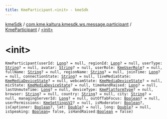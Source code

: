 ```yaml
---
title: KmeParticipant.<init> - kmeSdk
---
```


[kmeSdk](../../index.html) / [com.kme.kaltura.kmesdk.ws.message.participant](../index.html) / [KmeParticipant](index.html) / [&lt;init&gt;](./-init-.html)

# &lt;init&gt;

`KmeParticipant(userId: `[`Long`](https://kotlinlang.org/api/latest/jvm/stdlib/kotlin/-long/index.html)`? = null, regionId: `[`Long`](https://kotlinlang.org/api/latest/jvm/stdlib/kotlin/-long/index.html)`? = null, userType: `[`String`](https://kotlinlang.org/api/latest/jvm/stdlib/kotlin/-string/index.html)`? = null, avatar: `[`String`](https://kotlinlang.org/api/latest/jvm/stdlib/kotlin/-string/index.html)`? = null, userRole: `[`KmeUserRole`](../../com.kme.kaltura.kmesdk.ws.message.type/-kme-user-role/index.html)`? = null, fullName: `[`String`](https://kotlinlang.org/api/latest/jvm/stdlib/kotlin/-string/index.html)`? = null, regionName: `[`String`](https://kotlinlang.org/api/latest/jvm/stdlib/kotlin/-string/index.html)`? = null, joinTime: `[`Long`](https://kotlinlang.org/api/latest/jvm/stdlib/kotlin/-long/index.html)`? = null, connectionState: `[`String`](https://kotlinlang.org/api/latest/jvm/stdlib/kotlin/-string/index.html)`? = null, liveMediaState: `[`KmeMediaDeviceState`](../../com.kme.kaltura.kmesdk.ws.message.type/-kme-media-device-state/index.html)`? = null, webcamState: `[`KmeMediaDeviceState`](../../com.kme.kaltura.kmesdk.ws.message.type/-kme-media-device-state/index.html)`? = null, micState: `[`KmeMediaDeviceState`](../../com.kme.kaltura.kmesdk.ws.message.type/-kme-media-device-state/index.html)`? = null, timeHandRaised: `[`Long`](https://kotlinlang.org/api/latest/jvm/stdlib/kotlin/-long/index.html)`? = null, lastUnmuteTime: `[`Long`](https://kotlinlang.org/api/latest/jvm/stdlib/kotlin/-long/index.html)`? = null, deviceType: `[`KmePlatformType`](../../com.kme.kaltura.kmesdk.ws.message.type/-kme-platform-type/index.html)`? = null, browser: `[`String`](https://kotlinlang.org/api/latest/jvm/stdlib/kotlin/-string/index.html)`? = null, country: `[`String`](https://kotlinlang.org/api/latest/jvm/stdlib/kotlin/-string/index.html)`? = null, city: `[`String`](https://kotlinlang.org/api/latest/jvm/stdlib/kotlin/-string/index.html)`? = null, managingServerId: `[`Long`](https://kotlinlang.org/api/latest/jvm/stdlib/kotlin/-long/index.html)`? = null, outOfTabFocus: `[`Boolean`](https://kotlinlang.org/api/latest/jvm/stdlib/kotlin/-boolean/index.html)`? = null, userPermissions: `[`KmeSettingsV2`](../../com.kme.kaltura.kmesdk.rest.response.room.settings/-kme-settings-v2/index.html)`? = null, isModerator: `[`Boolean`](https://kotlinlang.org/api/latest/jvm/stdlib/kotlin/-boolean/index.html)`?, isCaptioner: `[`Boolean`](https://kotlinlang.org/api/latest/jvm/stdlib/kotlin/-boolean/index.html)`?, lat: `[`Double`](https://kotlinlang.org/api/latest/jvm/stdlib/kotlin/-double/index.html)`? = null, long: `[`Double`](https://kotlinlang.org/api/latest/jvm/stdlib/kotlin/-double/index.html)`? = null, isSpeaking: `[`Boolean`](https://kotlinlang.org/api/latest/jvm/stdlib/kotlin/-boolean/index.html)` = false, isHandRaised: `[`Boolean`](https://kotlinlang.org/api/latest/jvm/stdlib/kotlin/-boolean/index.html)` = false)`